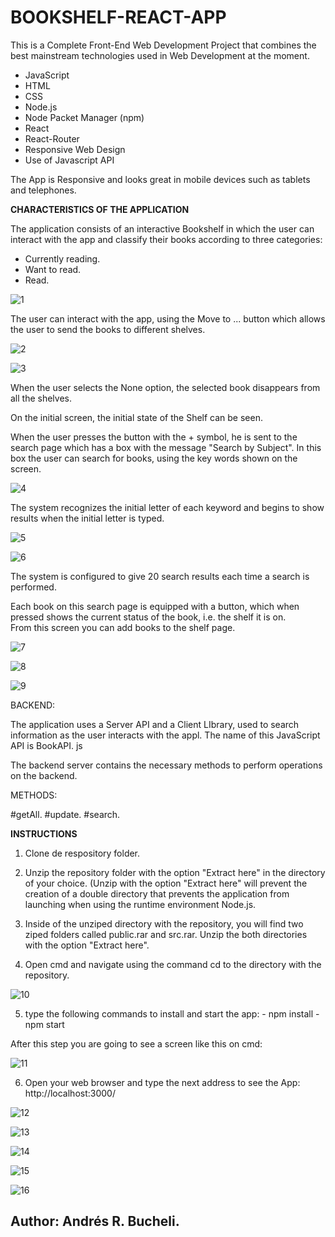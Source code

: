 # BOOKSHELF-REACT-APP

This is a Complete Front-End Web Development Project that combines the best mainstream technologies used in Web Development
at the moment.

- JavaScript
- HTML
- CSS
- Node.js
- Node Packet Manager (npm)
- React
- React-Router
- Responsive Web Design
- Use of Javascript API

The App is Responsive and looks great in mobile devices such as tablets and telephones.

<strong>CHARACTERISTICS OF THE APPLICATION</strong>

The application consists of an interactive Bookshelf in which the user can interact with the app and classify their books according to three categories:
- Currently reading.
- Want to read.
- Read.

![1](https://github.com/anferebu/BOOKSHELF-REACT-APP/blob/master/Responsive.jpg)

The user can interact with the app, using the Move to ... button which allows the user to send the books to different shelves.

![2](https://github.com/anferebu/BOOKSHELF-REACT-APP/blob/master/Changing%20shelf.jpg)

![3](https://github.com/anferebu/BOOKSHELF-REACT-APP/blob/master/Shelf%20changed.jpg)

When the user selects the None option, the selected book disappears from all the shelves.

On the initial screen, the initial state of the Shelf can be seen.

When the user presses the button with the + symbol, he is sent to the search page which has a box with the message "Search by Subject". 
In this box the user can search for books, using the key words shown on the screen.

![4](https://github.com/anferebu/BOOKSHELF-REACT-APP/blob/master/Search%20button.jpg)

The system recognizes the initial letter of each keyword and begins to show results when the initial letter is typed.

![5](https://github.com/anferebu/BOOKSHELF-REACT-APP/blob/master/Artificial%20intelligence.jpg)

![6](https://github.com/anferebu/BOOKSHELF-REACT-APP/blob/master/a%20search.jpg)

The system is configured to give 20 search results each time a search is performed.

Each book on this search page is equipped with a button, which when pressed shows the current status of the book, i.e. the shelf it is on.  
From this screen you can add books to the shelf page.

![7](https://github.com/anferebu/BOOKSHELF-REACT-APP/blob/master/status.jpg)

![8](https://github.com/anferebu/BOOKSHELF-REACT-APP/blob/master/in%20the%20shelf.jpg)

![9](https://github.com/anferebu/BOOKSHELF-REACT-APP/blob/master/Shelf%20changed.jpg)

BACKEND:

The application uses a Server API and a Client LIbrary, used to search information as the user interacts with the appl. The name of this JavaScript API is BookAPI. js

The backend server contains the necessary methods to perform operations on the backend.

METHODS:

#getAll.
#update.
#search.

<strong>INSTRUCTIONS</strong>

1. Clone de respository folder.

2. Unzip the repository folder with the option "Extract here" in the directory of your choice.  (Unzip with the option "Extract here" will prevent the creation of a double directory that prevents the application from launching when using the runtime environment Node.js.

3. Inside of the unziped directory with the repository, you will find two ziped folders called public.rar and src.rar.  Unzip the both directories with the option "Extract here".

4. Open cmd and navigate using the command cd to the directory with the repository.

![10](https://github.com/anferebu/BOOKSHELF-REACT-APP/blob/master/4paso.jpg)

5. type the following commands to install and start the app:
                                   - npm install
                                   - npm start

After this step you are going to see a screen like this on cmd:

![11](https://github.com/anferebu/BOOKSHELF-REACT-APP/blob/master/5paso.jpg)
 
6. Open your web browser and type the next address to see the App:
                                    http://localhost:3000/

![12](https://github.com/anferebu/BOOKSHELF-REACT-APP/blob/master/zoom1.jpg)

![13](https://github.com/anferebu/BOOKSHELF-REACT-APP/blob/master/zoom2.jpg)

![14](https://github.com/anferebu/BOOKSHELF-REACT-APP/blob/master/zoom3.jpg)

![15](https://github.com/anferebu/BOOKSHELF-REACT-APP/blob/master/zoom4.jpg)

![16](https://github.com/anferebu/BOOKSHELF-REACT-APP/blob/master/zoom5.jpg)

## Author: Andrés R. Bucheli.

